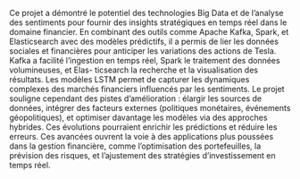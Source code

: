 Ce projet a démontré le potentiel des technologies Big Data et de l’analyse des sentiments pour fournir des insights stratégiques en temps réel dans le domaine financier. En combinant des outils comme Apache Kafka, Spark, et Elasticsearch avec des modèles prédictifs, il a permis de lier les données sociales et financières pour anticiper les variations des actions de Tesla. Kafka a facilité l’ingestion en temps réel, Spark le traitement des données volumineuses, et Elas- ticsearch la recherche et la visualisation des résultats. Les modèles LSTM permet de capturer les dynamiques complexes des marchés financiers influencés par les sentiments.
Le projet souligne cependant des pistes d’amélioration : élargir les sources de données, intégrer des facteurs externes (politiques monétaires, événements géopolitiques), et optimiser davantage les modèles via des approches hybrides. Ces évolutions pourraient enrichir les prédictions et réduire les
erreurs.
Ces avancées ouvrent la voie à des applications plus poussées dans la gestion financière, comme l’optimisation des portefeuilles, la prévision des risques, et l’ajustement des stratégies d’investissement en temps réel.
